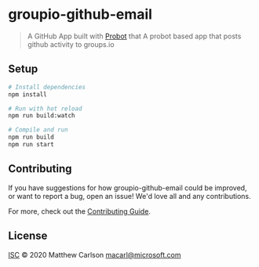 # groupio-github-email

> A GitHub App built with [Probot](https://github.com/probot/probot) that A probot based app that posts github activity to groups.io

## Setup

```sh
# Install dependencies
npm install

# Run with hot reload
npm run build:watch

# Compile and run
npm run build
npm run start
```

## Contributing

If you have suggestions for how groupio-github-email could be improved, or want to report a bug, open an issue! We'd love all and any contributions.

For more, check out the [Contributing Guide](CONTRIBUTING.md).

## License

[ISC](LICENSE) © 2020 Matthew Carlson <macarl@microsoft.com>
